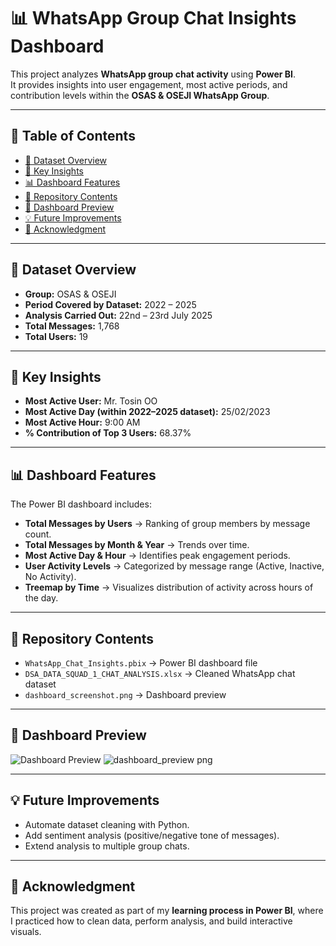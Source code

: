 # 📊 WhatsApp Group Chat Insights Dashboard  

This project analyzes **WhatsApp group chat activity** using **Power BI**.  
It provides insights into user engagement, most active periods, and contribution levels within the **OSAS & OSEJI WhatsApp Group**.  

---

## 📑 Table of Contents
- [📅 Dataset Overview](#-dataset-overview)  
- [🔑 Key Insights](#-key-insights)  
- [📊 Dashboard Features](#-dashboard-features)  
- [📂 Repository Contents](#-repository-contents)  
- [📸 Dashboard Preview](#-dashboard-preview)  
- [💡 Future Improvements](#-future-improvements)  
- [🙏 Acknowledgment](#-acknowledgment)  

---

## 📅 Dataset Overview
- **Group:** OSAS & OSEJI  
- **Period Covered by Dataset:** 2022 – 2025  
- **Analysis Carried Out:** 22nd – 23rd July 2025  
- **Total Messages:** 1,768  
- **Total Users:** 19  

---

## 🔑 Key Insights
- **Most Active User:** Mr. Tosin OO  
- **Most Active Day (within 2022–2025 dataset):** 25/02/2023  
- **Most Active Hour:** 9:00 AM  
- **% Contribution of Top 3 Users:** 68.37% 

---

## 📊 Dashboard Features
The Power BI dashboard includes:  
- **Total Messages by Users** → Ranking of group members by message count.  
- **Total Messages by Month & Year** → Trends over time.  
- **Most Active Day & Hour** → Identifies peak engagement periods.  
- **User Activity Levels** → Categorized by message range (Active, Inactive, No Activity).  
- **Treemap by Time** → Visualizes distribution of activity across hours of the day.  

---

## 📂 Repository Contents
- `WhatsApp_Chat_Insights.pbix` → Power BI dashboard file  
- `DSA_DATA_SQUAD_1_CHAT_ANALYSIS.xlsx` → Cleaned WhatsApp chat dataset  
- `dashboard_screenshot.png` → Dashboard preview  

---

## 📸 Dashboard Preview
![Dashboard Preview](dashboard_screenshot.png)
![dashboard_preview png](https://github.com/user-attachments/assets/bcf00b55-80ce-4c05-b81f-ebaea36897a0)

---

## 💡 Future Improvements
- Automate dataset cleaning with Python.  
- Add sentiment analysis (positive/negative tone of messages).  
- Extend analysis to multiple group chats.  

---

## 🙏 Acknowledgment
This project was created as part of my **learning process in Power BI**, where I practiced how to clean data, perform analysis, and build interactive visuals.  
